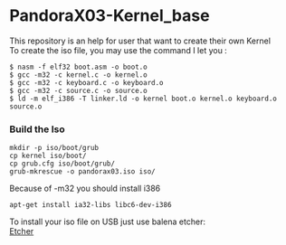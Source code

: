 # PandoraX03-Kernel_base
This repository is an help for user that want to create their own Kernel  
To create the iso file, you may use the command I let you :  
```
$ nasm -f elf32 boot.asm -o boot.o
$ gcc -m32 -c kernel.c -o kernel.o
$ gcc -m32 -c keyboard.c -o keyboard.o
$ gcc -m32 -c source.c -o source.o
$ ld -m elf_i386 -T linker.ld -o kernel boot.o kernel.o keyboard.o source.o
```  
### Build the Iso
```
mkdir -p iso/boot/grub
cp kernel iso/boot/
cp grub.cfg iso/boot/grub/
grub-mkrescue -o pandorax03.iso iso/

```  

Because of -m32 you should install i386  
```
apt-get install ia32-libs libc6-dev-i386
```


To install your iso file on USB just use balena etcher:  
[Etcher](https://www.balena.io/etcher/)  
